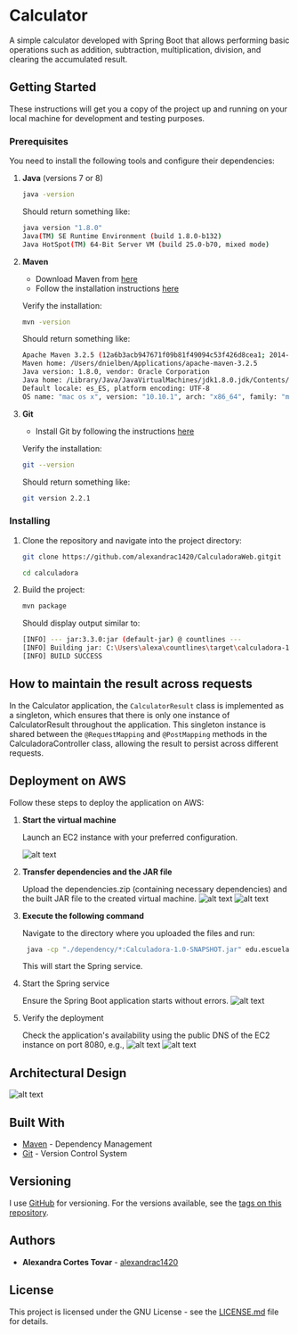 # Calculator

A simple calculator developed with Spring Boot that allows performing basic operations such as addition, subtraction, multiplication, division, and clearing the accumulated result.

## Getting Started

These instructions will get you a copy of the project up and running on your local machine for development and testing purposes.

### Prerequisites

You need to install the following tools and configure their dependencies:

1. **Java** (versions 7 or 8)
    ```sh
    java -version
    ```
    Should return something like:
    ```sh
    java version "1.8.0"
    Java(TM) SE Runtime Environment (build 1.8.0-b132)
    Java HotSpot(TM) 64-Bit Server VM (build 25.0-b70, mixed mode)
    ```

2. **Maven**
    - Download Maven from [here](http://maven.apache.org/download.html)
    - Follow the installation instructions [here](http://maven.apache.org/download.html#Installation)

    Verify the installation:
    ```sh
    mvn -version
    ```
    Should return something like:
    ```sh
    Apache Maven 3.2.5 (12a6b3acb947671f09b81f49094c53f426d8cea1; 2014-12-14T12:29:23-05:00)
    Maven home: /Users/dnielben/Applications/apache-maven-3.2.5
    Java version: 1.8.0, vendor: Oracle Corporation
    Java home: /Library/Java/JavaVirtualMachines/jdk1.8.0.jdk/Contents/Home/jre
    Default locale: es_ES, platform encoding: UTF-8
    OS name: "mac os x", version: "10.10.1", arch: "x86_64", family: "mac"
    ```

3. **Git**
    - Install Git by following the instructions [here](http://git-scm.com/book/en/v2/Getting-Started-Installing-Git)

    Verify the installation:
    ```sh
    git --version
    ```
    Should return something like:
    ```sh
    git version 2.2.1
    ```

### Installing

1. Clone the repository and navigate into the project directory:
    ```sh
    git clone https://github.com/alexandrac1420/CalculadoraWeb.gitgit

    cd calculadora
    ```

2. Build the project:
    ```sh
    mvn package
    ```

    Should display output similar to:
    ```sh
    [INFO] --- jar:3.3.0:jar (default-jar) @ countlines ---
    [INFO] Building jar: C:\Users\alexa\countlines\target\calculadora-1.0-SNAPSHOT.jar
    [INFO] BUILD SUCCESS
    ```
   
## How to maintain the result across requests
In the Calculator application, the  `CalculatorResult` class is implemented as a singleton, which ensures that there is only one instance of CalculatorResult throughout the application. This singleton instance is shared between the `@RequestMapping` and `@PostMapping` methods in the CalculadoraController class, allowing the result to persist across different requests.


## Deployment on AWS

Follow these steps to deploy the application on AWS:

1. **Start the virtual machine**

    Launch an EC2 instance with your preferred configuration.

    ![alt text](image.png)

2. **Transfer dependencies and the JAR file**

    Upload the dependencies.zip (containing necessary dependencies) and the built JAR file to the created virtual machine.
    ![alt text](image-1.png)
    ![alt text](image-2.png)

3. **Execute the following command**

    Navigate to the directory where you uploaded the files and run:
    ```sh
     java -cp "./dependency/*:Calculadora-1.0-SNAPSHOT.jar" edu.escuelaing.arsw.Calculadora
    ```
    This will start the Spring service.

4. Start the Spring service

    Ensure the Spring Boot application starts without errors.
    ![alt text](image-3.png)

5. Verify the deployment

    Check the application's availability using the public DNS of the EC2 instance on port 8080, e.g.,
    ![alt text](image-5.png)
    ![alt text](image-4.png)

## Architectural Design

![alt text](arqui.png)

## Built With

* [Maven](https://maven.apache.org/) - Dependency Management
* [Git](http://git-scm.com/) - Version Control System



## Versioning

I use [GitHub](https://github.com/) for versioning. For the versions available, see the [tags on this repository](https://github.com/alexandrac1420/LOC-Counting_Alexandra-Cortes.git).

## Authors

* **Alexandra Cortes Tovar** - [alexandrac1420](https://github.com/alexandrac1420)


## License

This project is licensed under the GNU License - see the [LICENSE.md](LICENSE.md) file for details.



